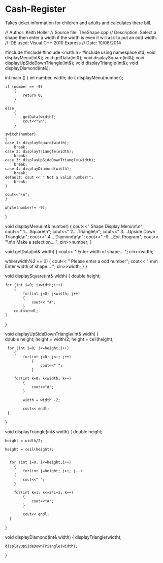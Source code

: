 # Cash-Register
Takes ticket information for children and adults and calculates there bill.

// Author:			Keith Holler
// Source file:		TheShape.cpp
// Description:		Select a shape then enter a width if the width is even it will ask to put an odd width.
// IDE used:	    Visual C++ 2010 Express
// Date:			10/06/2014

#include <iostream>
#include <iomanip>
#include <math.h>
#include<cmath>
using namespace std;
void displayMenu(int&);
void getData(int&);
void displaySquare(int&);
void displayUpSideDownTriangle(int&);
void displayTriangle(int&);
void displayDiamond(int&);

int main ()
{	int number, width;
	do
	{
		displayMenu(number);
	
	if (number == -9)
		{
			return 0;
		}

	else
		{
			getData(width);
			cout<<"\n";
		}

	switch(number)
	{
	case 1: displaySquare(width);
		break;
	case 2: displayTriangle(width);
		break;
	case 3: displayUpSideDownTriangle(width);
		break;
	case 4: displayDiamond(width);
		break;
	default: cout << " Not a valid number!";
		break;
	}

	cout<<"\n";
	}

	while(number!= -9);
}

void  displayMenu(int& number)
{
	cout<<"   Shape Display Menu\n\n";
	cout<<"     1....Square\n";
	cout<<"     2....Triangle\n";
	cout<<"     3....Upside Down Triangle\n";
	cout<<"     4....Diamond\n\n";
	cout<<"    -9....Exit Program";
	cout<< "\n\n Make a selection....";
	cin>>number;
}

void getData(int& width)
{ 
	cout<< " Enter width of shape... ";
	cin>>width;
	
while(width%2 == 0)
	{
		cout<< " Please enter a odd number";
		cout<< " \n\n Enter width of shape... ";
		cin>>width;
	}
}

void displaySquare(int& width)
{
	double	height;

	for (int i=0; i<width;i++)
		{
			for(int j=0; j<width; j++)
			{
				cout<< "#";
			}
		cout<<endl;
	}
}
	  
void displayUpSideDownTriangle(int& width)
{   
	double	height;
	height = width/2;
	height = ceil(height);

	 for (int i=0; i<=height;i++)
		{
			for(int j=0; j<i; j++)
				{
					cout<<" ";
				}

		for(int k=0; k<width; k++)
			{
				cout<<"#";
			}
			
			width = width -2;

			cout<< endl;
	 }
}

			
void displayTriangle(int& width)
{
	double	height;

	height = width/2;

	height = ceil(height);


	  for (int i=0; i<=height;i++)
		{
			for(int j=height; j>i; j--)
		{
			cout<<" ";	
		}

		for(int k=1; k<=2*i+1; k++)
			{
				cout<<"#";
			}
		
			cout<< endl;
	  }
}

void displayDiamond(int& width)
{
	displayTriangle(width);

	displayUpSideDownTriangle(width);
}
